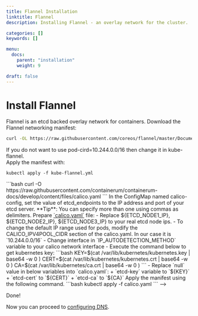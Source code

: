 ```yaml
---
title: Flannel Installation
linktitle: Flannel
description: Installing Flannel - an overlay network for the cluster.

categories: []
keywords: []

menu:
  docs:
    parent: "installation"
    weight: 9

draft: false
---
```


# Install Flannel

Flannel is an etcd backed overlay network for containers. Download the Flannel networking manifest:

```bash
curl -OL https://raw.githubusercontent.com/coreos/flannel/master/Documentation/kube-flannel.yml
```

If you do not want to use pod-cird=10.244.0.0/16 then change it in kube-flannel.  
Apply the manifest with:

```
kubectl apply -f kube-flannel.yml
```

<!--
# Install Calico

### Installing with the etcd datastore

If your cluster has RBAC enabled, execute the following command to configure the roles and bindings that Calico requires.

```bash
kubectl apply -f https://docs.projectcalico.org/v3.1/getting-started/kubernetes/installation/rbac.yaml
```

**Note**: You can also view the manifest in your browser.

Download the Calico networking manifest for etcd.

<-- (TODO): change develop branch to master in link --!>

```bash
curl -O https://raw.githubusercontent.com/containerum/containerum-docs/develop/content/files/calico.yaml
```

In the ConfigMap named calico-config, set the value of etcd_endpoints to the IP address and port of your etcd server.

**Tip**: You can specify more than one using commas as delimiters.

Prepare <a href="/files/calico.yaml" target="_blank">`calico.yaml`</a> file:

- Replace ${ETCD_NODE1_IP}, ${ETCD_NODE2_IP}, ${ETCD_NODE3_IP} to your real etcd node ips.
- To change the default IP range used for pods, modify the CALICO_IPV4POOL_CIDR section of the calico.yaml. In our case it is `10.244.0.0/16`
- Change interface in `IP_AUTODETECTION_METHOD` variable to your calico network interface
- Execute the command below to get kubernetes key:

```bash
KEY=$(cat /var/lib/kubernetes/kubernetes.key | base64 -w 0 )
CERT=$(cat /var/lib/kubernetes/kubernetes.crt | base64 -w 0 )
CA=$(cat /var/lib/kubernetes/ca.crt | base64 -w 0 )
```

- Replace `null` value in below variables into `calico.yaml`:
    + `etcd-key` variable to `${KEY}`
    + `etcd-cert` to `${CERT}`
    + `etcd-ca` to `${CA}`

Apply the manifest using the following command.

```bash
kubectl apply -f calico.yaml
```
-->

Done!

Now you can proceed to [configuring DNS](/kubernetes/installation/9dns).
